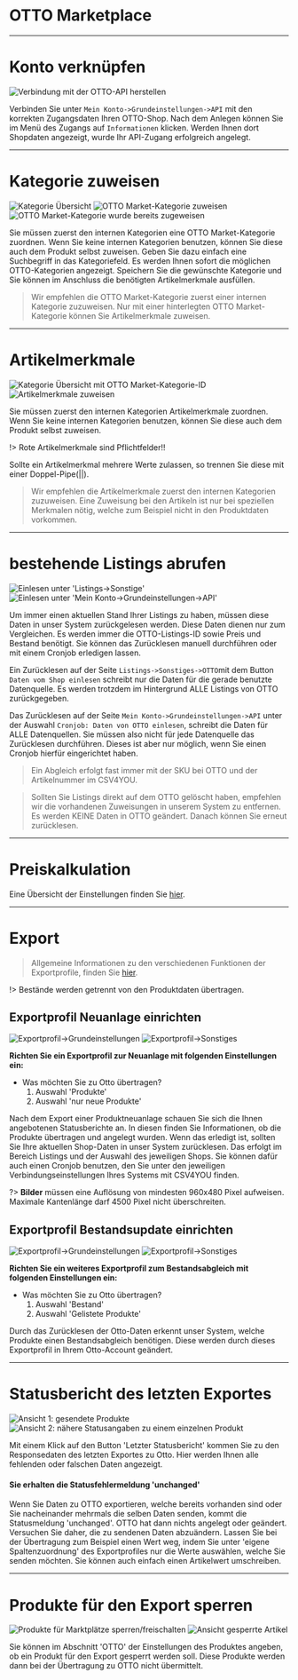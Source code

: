 # OTTO Marketplace

***
# Konto verknüpfen

![Verbindung mit der OTTO-API herstellen](https://data.csv4you.com/media/image/guide/interface/otto/otto-api-zugangsdaten-hinterlegen.png ':zoom :size=30%')

Verbinden Sie unter `Mein Konto->Grundeinstellungen->API` mit den korrekten Zugangsdaten Ihren OTTO-Shop.
Nach dem Anlegen können Sie im Menü des Zugangs auf `Informationen` klicken. Werden Ihnen dort Shopdaten angezeigt, wurde Ihr API-Zugang erfolgreich angelegt.


***
# Kategorie zuweisen

![Kategorie Übersicht](https://data.csv4you.com/media/image/guide/interface/otto/otto-kategorie-uebersicht.png ':zoom :size=30%')
![OTTO Market-Kategorie zuweisen](https://data.csv4you.com/media/image/guide/interface/otto/otto-kategorie-ottokategorie.png ':zoom :size=30%')
![OTTO Market-Kategorie wurde bereits zugeweisen](https://data.csv4you.com/media/image/guide/interface/otto/otto-kategorie-ottokategorie-vorhanden.png ':zoom :size=30%')

Sie müssen zuerst den internen Kategorien eine OTTO Market-Kategorie zuordnen. Wenn Sie keine internen Kategorien benutzen, können Sie diese auch dem Produkt selbst zuweisen.
Geben Sie dazu einfach eine Suchbegriff in das Kategoriefeld. Es werden Ihnen sofort die möglichen OTTO-Kategorien angezeigt. Speichern Sie die gewünschte Kategorie und Sie können im Anschluss die benötigten Artikelmerkmale ausfüllen.

> Wir empfehlen die OTTO Market-Kategorie zuerst einer internen Kategorie zuzuweisen. Nur mit einer hinterlegten OTTO Market-Kategorie können Sie Artikelmerkmale zuweisen.


***
# Artikelmerkmale

![Kategorie Übersicht mit OTTO Market-Kategorie-ID](https://data.csv4you.com/media/image/guide/interface/otto/otto-kategorie-artikelmerkmale-uebersicht.png ':zoom :size=30%')
![Artikelmerkmale zuweisen](https://data.csv4you.com/media/image/guide/interface/otto/otto-kategorie-artikelmerkmale-eintragen.png ':zoom :size=30%')

Sie müssen zuerst den internen Kategorien Artikelmerkmale zuordnen. Wenn Sie keine internen Kategorien benutzen, können Sie diese auch dem Produkt selbst zuweisen.

!> Rote Artikelmerkmale sind Pflichtfelder!!

Sollte ein Artikelmerkmal mehrere Werte zulassen, so trennen Sie diese mit einer Doppel-Pipe(||).

> Wir empfehlen die Artikelmerkmale zuerst den internen Kategorien zuzuweisen. Eine Zuweisung bei den Artikeln ist nur bei speziellen Merkmalen nötig, welche zum Beispiel nicht in den Produktdaten vorkommen.


***
# bestehende Listings abrufen

![Einlesen unter 'Listings->Sonstige'](https://data.csv4you.com/media/image/guide/interface/otto/otto-zuruecklesen-listings.png ':zoom :size=30%')
![Einlesen unter 'Mein Konto->Grundeinstellungen->API'](https://data.csv4you.com/media/image/guide/interface/otto/otto-zuruecklesen-meinkonto.png ':zoom :size=30%')

Um immer einen aktuellen Stand Ihrer Listings zu haben, müssen diese Daten in unser System zurückgelesen werden. Diese Daten dienen nur zum Vergleichen.
Es werden immer die OTTO-Listings-ID sowie Preis und Bestand benötigt. Sie können das Zurücklesen manuell durchführen oder mit einem Cronjob erledigen lassen.

Ein Zurücklesen auf der Seite `Listings->Sonstiges->OTTO`mit dem Button `Daten vom Shop einlesen` schreibt nur die Daten für die gerade benutzte Datenquelle.
Es werden trotzdem im Hintergrund ALLE Listings von OTTO zurückgegeben.

Das Zurücklesen auf der Seite `Mein Konto->Grundeinstellungen->API` unter der Auswahl `Cronjob: Daten von OTTO einlesen`, schreibt die Daten für ALLE Datenquellen.
Sie müssen also nicht für jede Datenquelle das Zurücklesen durchführen. Dieses ist aber nur möglich, wenn Sie einen Cronjob hierfür eingerichtet haben.

> Ein Abgleich erfolgt fast immer mit der SKU bei OTTO und der Artikelnummer im CSV4YOU.

> Sollten Sie Listings direkt auf dem OTTO gelöscht haben, empfehlen wir die vorhandenen Zuweisungen in unserem System zu entfernen.
Es werden KEINE Daten in OTTO geändert. Danach können Sie erneut zurücklesen.


***
# Preiskalkulation

Eine Übersicht der Einstellungen finden Sie [hier](export/pricecalculation).


***
# Export

> Allgemeine Informationen zu den verschiedenen Funktionen der Exportprofile, finden Sie [hier](export/interface).

!> Bestände werden getrennt von den Produktdaten übertragen.

## Exportprofil Neuanlage einrichten

![Exportprofil->Grundeinstellungen](https://data.csv4you.com/media/image/guide/interface/otto/otto-exportprofil-neuanlage-grundeinstellungen.png ':zoom :size=30%')
![Exportprofil->Sonstiges](https://data.csv4you.com/media/image/guide/interface/otto/otto-exportprofil-neuanlage-sonstiges.png ':zoom :size=30%')

**Richten Sie ein Exportprofil zur Neuanlage mit folgenden Einstellungen ein:**

- Was möchten Sie zu Otto übertragen?<br>
	1. Auswahl 'Produkte'<br>
	2. Auswahl 'nur neue Produkte'

Nach dem Export einer Produktneuanlage schauen Sie sich die Ihnen angebotenen Statusberichte an. In diesen finden Sie Informationen, ob die Produkte übertragen und angelegt wurden. Wenn das erledigt ist, sollten Sie Ihre aktuellen Shop-Daten in unser System zurücklesen. Das erfolgt im Bereich Listings und der Auswahl des jeweiligen Shops.
Sie können dafür auch einen Cronjob benutzen, den Sie unter den jeweiligen Verbindungseinstellungen Ihres Systems mit CSV4YOU finden.

?> **Bilder** müssen eine Auflösung von mindesten 960x480 Pixel aufweisen. Maximale Kantenlänge darf 4500 Pixel nicht überschreiten.


## Exportprofil Bestandsupdate einrichten

![Exportprofil->Grundeinstellungen](https://data.csv4you.com/media/image/guide/interface/otto/otto-exportprofil-update-bestand-grundeinstellungen.png ':zoom :size=30%')
![Exportprofil->Sonstiges](https://data.csv4you.com/media/image/guide/interface/otto/otto-exportprofil-update-bestand-sonstiges.png ':zoom :size=30%')

**Richten Sie ein weiteres Exportprofil zum Bestandsabgleich mit folgenden Einstellungen ein:**

- Was möchten Sie zu Otto übertragen?<br>
	1. Auswahl 'Bestand'<br>
	2. Auswahl 'Gelistete Produkte'

Durch das Zurücklesen der Otto-Daten erkennt unser System, welche Produkte einen Bestandsabgleich benötigen. Diese werden durch dieses Exportprofil in Ihrem Otto-Account geändert.


***
# Statusbericht des letzten Exportes

![Ansicht 1: gesendete Produkte](https://data.csv4you.com/media/image/guide/api/otto/status/otto-export-status.png ':zoom :size=30%')
![Ansicht 2: nähere Statusangaben zu einem einzelnen Produkt](https://data.csv4you.com/media/image/guide/api/otto/status/otto-export-status-2.png ':zoom :size=30%')

Mit einem Klick auf den Button 'Letzter Statusbericht' kommen Sie zu den Responsedaten des letzten Exportes zu Otto. Hier werden Ihnen alle fehlenden oder falschen Daten angezeigt.


#### Sie erhalten die Statusfehlermeldung 'unchanged'

Wenn Sie Daten zu OTTO exportieren, welche bereits vorhanden sind oder Sie nacheinander mehrmals die selben Daten senden, kommt die Statusmeldung 'unchanged'.
OTTO hat dann nichts angelegt oder geändert. Versuchen Sie daher, die zu sendenen Daten abzuändern.
Lassen Sie bei der Übertragung zum Beispiel einen Wert weg, indem Sie unter 'eigene Spaltenzuordnung' des Exportprofiles nur die Werte auswählen, welche Sie senden möchten.
Sie können auch einfach einen Artikelwert umschreiben.


***
# Produkte für den Export sperren

![Produkte für Marktplätze sperren/freischalten](https://data.csv4you.com/media/image/guide/api/otto/product/otto-product-sperren.png ':zoom :size=30%')
![Ansicht gesperrte Artikel](https://data.csv4you.com/media/image/guide/api/otto/product/otto-product-sperren-2.png ':zoom :size=30%')

Sie können im Abschnitt 'OTTO' der Einstellungen des Produktes angeben, ob ein Produkt für den Export gesperrt werden soll. Diese Produkte werden dann bei der Übertragung zu OTTO nicht übermittelt.